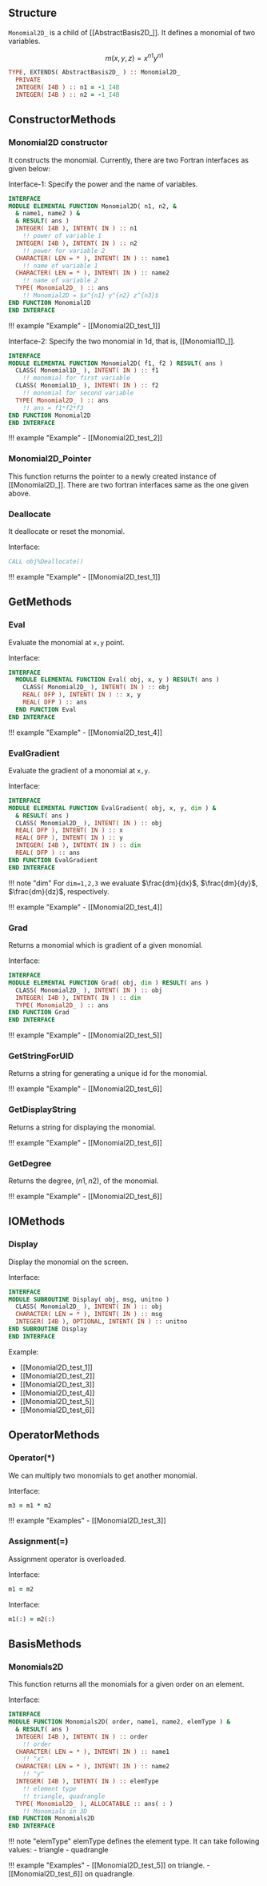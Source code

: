 ## Structure

`Monomial2D_` is a child of [[AbstractBasis2D_]]. It defines a monomial of two variables.

$$
m(x,y,z) = x^{n1} y^{n1}
$$

```fortran
TYPE, EXTENDS( AbstractBasis2D_ ) :: Monomial2D_
  PRIVATE
  INTEGER( I4B ) :: n1 = -1_I4B
  INTEGER( I4B ) :: n2 = -1_I4B
```

## ConstructorMethods

### Monomial2D constructor

It constructs the monomial. Currently, there are two Fortran interfaces as given below:

Interface-1: Specify the power and the name of variables.

```fortran
INTERFACE
MODULE ELEMENTAL FUNCTION Monomial2D( n1, n2, &
  & name1, name2 ) &
  & RESULT( ans )
  INTEGER( I4B ), INTENT( IN ) :: n1
    !! power of variable 1
  INTEGER( I4B ), INTENT( IN ) :: n2
    !! power for variable 2
  CHARACTER( LEN = * ), INTENT( IN ) :: name1
    !! name of variable 1
  CHARACTER( LEN = * ), INTENT( IN ) :: name2
    !! name of variable 2
  TYPE( Monomial2D_ ) :: ans
    !! Monomial2D = $x^{n1} y^{n2} z^{n3}$
END FUNCTION Monomial2D
END INTERFACE
```

!!! example "Example"
    - [[Monomial2D_test_1]]

Interface-2: Specify the two monomial in 1d, that is, [[Monomial1D_]].

```fortran
INTERFACE
MODULE ELEMENTAL FUNCTION Monomial2D( f1, f2 ) RESULT( ans )
  CLASS( Monomial1D_ ), INTENT( IN ) :: f1
    !! monomial for first variable
  CLASS( Monomial1D_ ), INTENT( IN ) :: f2
    !! monomial for second variable
  TYPE( Monomial2D_ ) :: ans
    !! ans = f1*f2*f3
END FUNCTION Monomial2D
END INTERFACE
```

!!! example "Example"
    - [[Monomial2D_test_2]]

### Monomial2D_Pointer

This function returns the pointer to a newly created instance of [[Monomial2D_]]. There are two fortran interfaces same as the one given above.

### Deallocate

It deallocate or reset the monomial.

Interface:

```fortran
CALL obj%Deallocate()
```

!!! example "Example"
    - [[Monomial2D_test_1]]

## GetMethods

### Eval

Evaluate the monomial at `x,y` point.

Interface:

```fortran
INTERFACE
  MODULE ELEMENTAL FUNCTION Eval( obj, x, y ) RESULT( ans )
    CLASS( Monomial2D_ ), INTENT( IN ) :: obj
    REAL( DFP ), INTENT( IN ) :: x, y
    REAL( DFP ) :: ans
  END FUNCTION Eval
END INTERFACE
```

!!! example "Example"
    - [[Monomial2D_test_4]]

### EvalGradient

Evaluate the gradient of a monomial at `x,y`.

Interface:

```fortran
INTERFACE
MODULE ELEMENTAL FUNCTION EvalGradient( obj, x, y, dim ) &
  & RESULT( ans )
  CLASS( Monomial2D_ ), INTENT( IN ) :: obj
  REAL( DFP ), INTENT( IN ) :: x
  REAL( DFP ), INTENT( IN ) :: y
  INTEGER( I4B ), INTENT( IN ) :: dim
  REAL( DFP ) :: ans
END FUNCTION EvalGradient
END INTERFACE
```

!!! note "dim"
    For `dim=1,2,3` we evaluate $\frac{dm}{dx}$, $\frac{dm}{dy}$, $\frac{dm}{dz}$, respectively.

!!! example "Example"
    - [[Monomial2D_test_4]]

### Grad

Returns a monomial which is gradient of a given monomial.

Interface:

```fortran
INTERFACE
MODULE ELEMENTAL FUNCTION Grad( obj, dim ) RESULT( ans )
  CLASS( Monomial2D_ ), INTENT( IN ) :: obj
  INTEGER( I4B ), INTENT( IN ) :: dim
  TYPE( Monomial2D_ ) :: ans
END FUNCTION Grad
END INTERFACE
```

!!! example "Example"
    - [[Monomial2D_test_5]]

### GetStringForUID

Returns a string for generating a unique id for the monomial.

!!! example "Example"
    - [[Monomial2D_test_6]]

### GetDisplayString

Returns a string for displaying the monomial.

!!! example "Example"
    - [[Monomial2D_test_6]]

### GetDegree

Returns the degree, $(n1,n2)$, of the monomial.

!!! example "Example"
    - [[Monomial2D_test_6]]

## IOMethods

### Display

Display the monomial on the screen.

Interface:

```fortran
INTERFACE
MODULE SUBROUTINE Display( obj, msg, unitno )
  CLASS( Monomial2D_ ), INTENT( IN ) :: obj
  CHARACTER( LEN = * ), INTENT( IN ) :: msg
  INTEGER( I4B ), OPTIONAL, INTENT( IN ) :: unitno
END SUBROUTINE Display
END INTERFACE
```

Example:

- [[Monomial2D_test_1]]
- [[Monomial2D_test_2]]
- [[Monomial2D_test_3]]
- [[Monomial2D_test_4]]
- [[Monomial2D_test_5]]
- [[Monomial2D_test_6]]

## OperatorMethods

### Operator(*)

We can multiply two monomials to get another monomial.

Interface:

```fortran
m3 = m1 * m2
```

!!! example "Examples"
    - [[Monomial2D_test_3]]

### Assignment(=)

Assignment operator is overloaded.

Interface:

```fortran
m1 = m2
```

Interface:

```fortran
m1(:) = m2(:)
```

## BasisMethods

### Monomials2D

This function returns all the monomials for a given order on an element.

Interface:

```fortran
INTERFACE
MODULE FUNCTION Monomials2D( order, name1, name2, elemType ) &
  & RESULT( ans )
  INTEGER( I4B ), INTENT( IN ) :: order
    !! order
  CHARACTER( LEN = * ), INTENT( IN ) :: name1
    !! "x"
  CHARACTER( LEN = * ), INTENT( IN ) :: name2
    !! "y"
  INTEGER( I4B ), INTENT( IN ) :: elemType
    !! element type
    !! triangle, quadrangle
  TYPE( Monomial2D_ ), ALLOCATABLE :: ans( : )
    !! Monomials in 3D
END FUNCTION Monomials2D
END INTERFACE
```

!!! note "elemType"
    elemType defines the element type. It can take following values:
    - triangle
    - quadrangle

!!! example "Examples"
    - [[Monomial2D_test_5]] on triangle.
    - [[Monomial2D_test_6]] on quadrangle.
